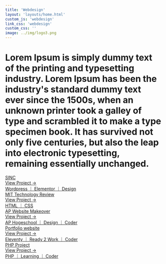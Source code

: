 ```yaml
---
title: 'Webdesign'
layout: 'layouts/home.html'
custom_js: 'webdesign'
link_css: 'webdesign'
custom_css: ''
image: ../img/logo3.png
---
```

<h1>Lorem Ipsum is simply dummy text of the printing and typesetting industry. Lorem Ipsum has been the industry's standard dummy text ever since the 1500s, when an unknown printer took a galley of type and scrambled it to make a type specimen book. It has survived not only five centuries, but also the leap into electronic typesetting, remaining essentially unchanged.</h1>



<div class="containerWeb">
  <a href='/webdesign/sinc'>
    <div class="vlak">
      <div class="vlak-hover"></div>
      <div class="titel">SINC</div>
      <span class="verborgen">View Project &#8594;</span>
      <div class="text">Wordpress &#65372 Elementor &#65372 Design </div>
    </div>
  </a>
  <a href='/webdesign/mit'>
    <div class="vlak">
      <div class="vlak-hover"></div>
      <div class="titel">MIT Technology Review</div>
      <span class="verborgen">View Project &#8594;</span>
      <div class="text">HTML &#65372 CSS</div>
    </div>
  </a>
  <a href='/webdesign/ap'>
    <div class="vlak">
      <div class="vlak-hover"></div>
      <div class="titel">AP Website Makeover</div>
      <span class="verborgen">View Project &#8594;</span>
      <div class="text">AP Hogeschool &#65372 Design &#65372 Coder</div>
    </div>
  </a>
  <a href='/webdesign/portfolio'>
    <div class="vlak">
      <div class="vlak-hover"></div>
      <div class="titel">Portfolio website</div>
      <span class="verborgen">View Project &#8594;</span>
      <div class="text">Eleventy &#65372 Ready 2 Work &#65372 Coder</div>
    </div>
  </a>
  <a href='/webdesign/php'>
    <div class="vlak">
      <div class="vlak-hover"></div>
      <div class="titel">PHP Project</div>
      <span class="verborgen">View Project &#8594;</span>
      <div class="text">PHP &#65372 Learning &#65372 Coder</div>
    </div>
  </a>
</div>
